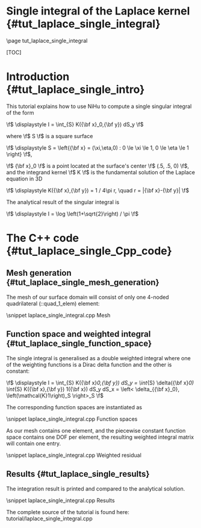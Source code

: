 Single integral of the Laplace kernel {#tut_laplace_single_integral}
=====================================

\page tut_laplace_single_integral

[TOC]

Introduction {#tut_laplace_single_intro}
============

This tutorial explains how to use NiHu to compute a single singular integral of the form

\f$
\displaystyle
I = \int_{S} K({\bf x}_0,{\bf y}) dS_y
\f$

where \f$ S \f$ is a square surface

\f$
\displaystyle
S = \left\{{\bf x} = (\xi,\eta,0) : 0 \le \xi \le 1, 0 \le \eta \le 1 \right\}
\f$,

\f$ {\bf x}_0 \f$ is a point located at the surface's center \f$ (.5, .5, 0) \f$,
and the integrand kernel \f$ K \f$ is the fundamental solution of the Laplace equation in 3D

\f$
\displaystyle
K({\bf x},{\bf y}) = 1 / 4\pi r, \quad r = |{\bf x}-{\bf y}|
\f$

The analytical result of the singular integral is

\f$
\displaystyle
I = \log \left(1+\sqrt{2}\right) / \pi
\f$


The C++ code {#tut_laplace_single_Cpp_code}
============

Mesh generation {#tut_laplace_single_mesh_generation}
---------------

The mesh of our surface domain will consist of only one 4-noded quadrilateral (::quad_1_elem) element:

\snippet laplace_single_integral.cpp Mesh


Function space and weighted integral {#tut_laplace_single_function_space}
------------------------------------

The single integral is generalised as a double weighted integral where one of the weighting functions is a Dirac delta function and the other is constant:

\f$
\displaystyle
I = \int_{S} K({\bf x}_0,{\bf y}) dS_y =
\int_{S} \delta({\bf x}_0) \int_{S} K({\bf x},{\bf y}) 1({\bf x}) dS_y dS_x
= \left< \delta_{{\bf x}_0}, \left(\mathcal{K}1\right)_S \right>_S
\f$

The corresponding function spaces are instantiated as

\snippet laplace_single_integral.cpp Function spaces

As our mesh contains one element, and the piecewise constant function space contains one DOF per element, the resulting
weighted integral matrix will contain one entry.

\snippet laplace_single_integral.cpp Weighted residual


Results {#tut_laplace_single_results}
-------

The integration result is printed and compared to the analytical solution.

\snippet laplace_single_integral.cpp Results


The complete source of the tutorial is found here: tutorial/laplace_single_integral.cpp

